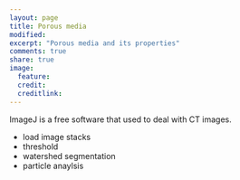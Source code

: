 ```yaml
---
layout: page
title: Porous media
modified: 
excerpt: "Porous media and its properties"
comments: true
share: true
image:
  feature: 
  credit: 
  creditlink: 
---
```


ImageJ is a free software that used to deal with CT images.
- load image stacks
- threshold
- watershed segmentation
- particle anaylsis